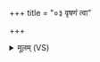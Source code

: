 +++
title = "०३ वृषणं त्वा"

+++
<details><summary>मूलम् (VS)</summary>

वृष॑णं त्वा व॒यं वृ॑ष॒न्वृष॑णः॒ समि॑धीमहि। अग्ने॒ दीद्य॑तं बृ॒हत् ॥
</details>